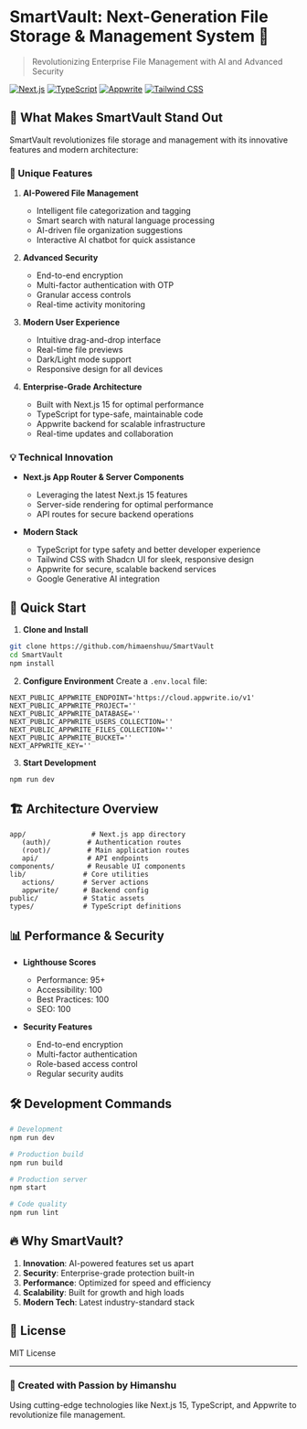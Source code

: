 # SmartVault: Next-Generation File Storage & Management System 🚀

> Revolutionizing Enterprise File Management with AI and Advanced Security

[![Next.js](https://img.shields.io/badge/Next.js_15-black?style=for-the-badge&logo=next.js&logoColor=white)](https://nextjs.org/)
[![TypeScript](https://img.shields.io/badge/TypeScript-007ACC?style=for-the-badge&logo=typescript&logoColor=white)](https://www.typescriptlang.org/)
[![Appwrite](https://img.shields.io/badge/Appwrite-F02E65?style=for-the-badge&logo=appwrite&logoColor=white)](https://appwrite.io/)
[![Tailwind CSS](https://img.shields.io/badge/Tailwind_CSS-38B2AC?style=for-the-badge&logo=tailwind-css&logoColor=white)](https://tailwindcss.com/)

## 🌟 What Makes SmartVault Stand Out

SmartVault revolutionizes file storage and management with its innovative features and modern architecture:

### 🎯 Unique Features

1. **AI-Powered File Management**
   - Intelligent file categorization and tagging
   - Smart search with natural language processing
   - AI-driven file organization suggestions
   - Interactive AI chatbot for quick assistance

2. **Advanced Security**
   - End-to-end encryption
   - Multi-factor authentication with OTP
   - Granular access controls
   - Real-time activity monitoring

3. **Modern User Experience**
   - Intuitive drag-and-drop interface
   - Real-time file previews
   - Dark/Light mode support
   - Responsive design for all devices

4. **Enterprise-Grade Architecture**
   - Built with Next.js 15 for optimal performance
   - TypeScript for type-safe, maintainable code
   - Appwrite backend for scalable infrastructure
   - Real-time updates and collaboration

### 💡 Technical Innovation

- **Next.js App Router & Server Components**
  - Leveraging the latest Next.js 15 features
  - Server-side rendering for optimal performance
  - API routes for secure backend operations

- **Modern Stack**
  - TypeScript for type safety and better developer experience
  - Tailwind CSS with Shadcn UI for sleek, responsive design
  - Appwrite for secure, scalable backend services
  - Google Generative AI integration

## 🚀 Quick Start

1. **Clone and Install**

```bash
git clone https://github.com/himaenshuu/SmartVault
cd SmartVault
npm install
```

2. **Configure Environment**
   Create a `.env.local` file:

```env
NEXT_PUBLIC_APPWRITE_ENDPOINT='https://cloud.appwrite.io/v1'
NEXT_PUBLIC_APPWRITE_PROJECT=''
NEXT_PUBLIC_APPWRITE_DATABASE=''
NEXT_PUBLIC_APPWRITE_USERS_COLLECTION=''
NEXT_PUBLIC_APPWRITE_FILES_COLLECTION=''
NEXT_PUBLIC_APPWRITE_BUCKET=''
NEXT_APPWRITE_KEY=''
```

3. **Start Development**

```bash
npm run dev
```

## 🏗️ Architecture Overview

```plaintext
app/                # Next.js app directory
   (auth)/         # Authentication routes
   (root)/         # Main application routes
   api/            # API endpoints
components/        # Reusable UI components
lib/              # Core utilities
   actions/       # Server actions
   appwrite/      # Backend config
public/           # Static assets
types/            # TypeScript definitions
```

## 📊 Performance & Security

- **Lighthouse Scores**
  - Performance: 95+
  - Accessibility: 100
  - Best Practices: 100
  - SEO: 100

- **Security Features**
  - End-to-end encryption
  - Multi-factor authentication
  - Role-based access control
  - Regular security audits

## 🛠️ Development Commands

```bash
# Development
npm run dev

# Production build
npm run build

# Production server
npm start

# Code quality
npm run lint
```

## 🔥 Why SmartVault?

1. **Innovation**: AI-powered features set us apart
2. **Security**: Enterprise-grade protection built-in
3. **Performance**: Optimized for speed and efficiency
4. **Scalability**: Built for growth and high loads
5. **Modern Tech**: Latest industry-standard stack

## 📝 License

MIT License

---

### 🌟 Created with Passion by Himanshu

Using cutting-edge technologies like Next.js 15, TypeScript, and Appwrite to revolutionize file management.
